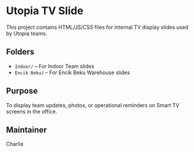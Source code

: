 # Utopia TV Slide

This project contains HTML/JS/CSS files for internal TV display slides used by Utopia teams.

## Folders
- `Indoor/` – For Indoor Team slides  
- `Encik Beku/` – For Encik Beku Warehouse slides

## Purpose
To display team updates, photos, or operational reminders on Smart TV screens in the office.

## Maintainer
Charlie
